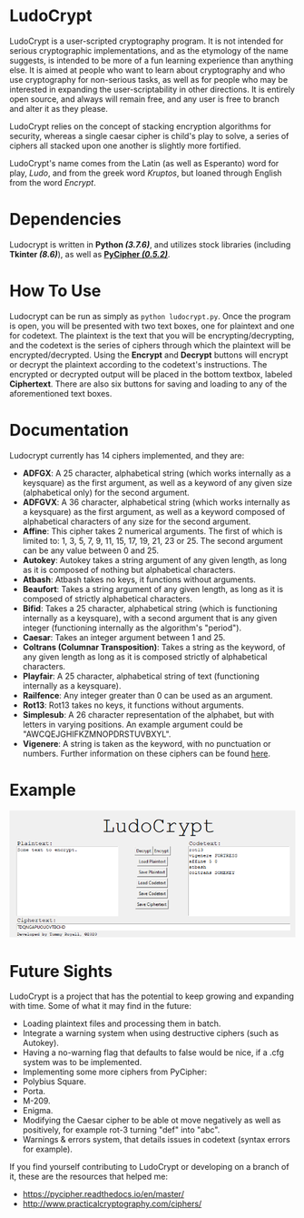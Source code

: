 # LudoCrypt
LudoCrypt is a user-scripted cryptography program. It is not intended for serious cryptographic implementations, and as the etymology of the name suggests, is intended to be more of a fun learning experience than anything else. It is aimed at people who want to learn about cryptography and who use cryptography for non-serious tasks, as well as for people who may be interested in expanding the user-scriptability in other directions. It is entirely open source, and always will remain free, and any user is free to branch and alter it as they please. 

LudoCrypt relies on the concept of stacking encryption algorithms for security, whereas a single caesar cipher is child's play to solve, a series of ciphers all stacked upon one another is slightly more fortified. 

LudoCrypt's name comes from the Latin (as well as Esperanto) word for play, *Ludo*, and from the greek word *Kruptos*, but loaned through English from the word *Encrypt*. 

# Dependencies
Ludocrypt is written in **Python *(3.7.6)***, and utilizes stock libraries (including **Tkinter *(8.6)***), as well as [**PyCipher *(0.5.2)***](https://github.com/jameslyons/pycipher).

# How To Use
Ludocrypt can be run as simply as `python ludocrypt.py`. Once the program is open, you will be presented with two text boxes, one for plaintext and one for codetext. The plaintext is the text that you will be encrypting/decrypting, and the codetext is the series of ciphers through which the plaintext will be encrypted/decrypted. Using the **Encrypt** and **Decrypt** buttons will encrypt or decrypt the plaintext according to the codetext's instructions. The encrypted or decrypted output will be placed in the bottom textbox, labeled **Ciphertext**. There are also six buttons for saving and loading to any of the aforementioned text boxes.

# Documentation
Ludocrypt currently has 14 ciphers implemented, and they are:
 * **ADFGX**: A 25 character, alphabetical string (which works internally as a keysquare) as the first argument, as well as a keyword of any given size (alphabetical only) for the second argument.
 * **ADFGVX**: A 36 character, alphabetical string (which works internally as a keysquare) as the first argument, as well as a keyword composed of alphabetical characters of any size for the second argument.
 * **Affine**: This cipher takes 2 numerical arguments. The first of which is limited to: 1, 3, 5, 7, 9, 11, 15, 17, 19, 21, 23 or 25. The second argument can be any value between 0 and 25.
 * **Autokey**: Autokey takes a string argument of any given length, as long as it is composed of nothing but alphabetical characters.
 * **Atbash**: Atbash takes no keys, it functions without arguments.
 * **Beaufort**: Takes a string argument of any given length, as long as it is composed of strictly alphabetical characters.
 * **Bifid**: Takes a 25 character, alphabetical string (which is functioning internally as a keysquare), with a second argument that is any given integer (functioning internally as the algorithm's "period").
 * **Caesar**: Takes an integer argument between 1 and 25.
 * **Coltrans (Columnar Transposition)**: Takes a string as the keyword, of any given length as long as it is composed strictly of alphabetical characters.
 * **Playfair**: A 25 character, alphabetical string of text (functioning internally as a keysquare).
 * **Railfence**: Any integer greater than 0 can be used as an argument.
 * **Rot13**: Rot13 takes no keys, it functions without arguments.
 * **Simplesub**: A 26 character representation of the alphabet, but with letters in varying positions. An example argument could be "AWCQEJGHIFKZMNOPDRSTUVBXYL".
 * **Vigenere**: A string is taken as the keyword, with no punctuation or numbers.
Further information on these ciphers can be found [here](http://www.practicalcryptography.com/ciphers/).

# Example
![Example Window](example.png)

# Future Sights
LudoCrypt is a project that has the potential to keep growing and expanding with time. Some of what it may find in the future:
 * Loading plaintext files and processing them in batch.
 * Integrate a warning system when using destructive ciphers (such as Autokey).
  * Having a no-warning flag that defaults to false would be nice, if a .cfg system was to be implemented.
 * Implementing some more ciphers from PyCipher:
  * Polybius Square.
  * Porta.
  * M-209.
  * Enigma.
  * Modifying the Caesar cipher to be able ot move negatively as well as positively, for example rot-3 turning "def" into "abc".
 * Warnings & errors system, that details issues in codetext (syntax errors for example).

If you find yourself contributing to LudoCrypt or developing on a branch of it, these are the resources that helped me:
 * https://pycipher.readthedocs.io/en/master/
 * http://www.practicalcryptography.com/ciphers/
